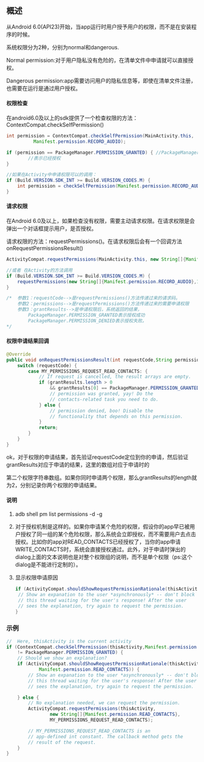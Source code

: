 ## 概述

从Android 6.0(API23)开始，当app运行时用户授予用户的权限，而不是在安装程序的时候。

系统权限分为2种，分别为normal和dangerous.

Normal permission:对于用户隐私没有危险的，在清单文件中申请就可以直接授权。

Dangerous permission:app需要访问用户的隐私信息等，即使在清单文件注册，也需要在运行是通过用户授权。

#### 权限检查

在android6.0及以上的sdk提供了一个检查权限的方法：ContextCompat.checkSelfPermission()

```java
int permission = ContextCompat.checkSelfPermission(MainActivity.this,
      	  Manifest.permission.RECORD_AUDIO);

if (permission == PackageManager.PERMISSION_GRANTED) { //PackageManager.PERMISSION_DENIED--->表示权限被否认了
    	//表示已经授权
}

//如果在Activity中申请权限可以的调用：
if (Build.VERSION.SDK_INT >= Build.VERSION_CODES.M) {
	int permission = checkSelfPermission(Manifest.permission.RECORD_AUDIO);
}
```

#### 请求权限

在Android 6.0及以上，如果检查没有权限，需要主动请求权限。在请求权限是会弹出一个对话框提示用户，是否授权。 

请求权限的方法：requestPermissions()。在请求权限后会有一个回调方法onRequestPermissionsResult()

```java
ActivityCompat.requestPermissions(MainActivity.this, new String[]{Manifest.permission.RECORD_AUDIO}, 1);

//或者 在Activity的方法调用
if (Build.VERSION.SDK_INT >= Build.VERSION_CODES.M) {
    requestPermissions(new String[]{Manifest.permission.RECORD_AUDIO},1);
}

/*	参数1：requestCode-->是requestPermissions()方法传递过来的请求码。
	参数2：permissions-->是requestPermissions()方法传递过来的需要申请权限
	参数3：grantResults-->是申请权限后，系统返回的结果，
		PackageManager.PERMISSION_GRANTED表示授权成功
		PackageManager.PERMISSION_DENIED表示授权失败。
*/
```

#### 权限申请结果回调

```java
@Override
public void onRequestPermissionsResult(int requestCode,String permissions[], int[] grantResults) {
	switch (requestCode) {
		case MY_PERMISSIONS_REQUEST_READ_CONTACTS: {
			// If request is cancelled, the result arrays are empty.
			if (grantResults.length > 0
				&& grantResults[0] == PackageManager.PERMISSION_GRANTED) {
				// permission was granted, yay! Do the
				// contacts-related task you need to do.
			} else {
				// permission denied, boo! Disable the
				// functionality that depends on this permission.
			}
			return;
        }
    }
}
```
ok，对于权限的申请结果，首先验证requestCode定位到你的申请，然后验证grantResults对应于申请的结果，这里的数组对应于申请时的

第二个权限字符串数组。如果你同时申请两个权限，那么grantResults的length就为2，分别记录你两个权限的申请结果。

#### 说明

1. adb shell pm list permissions -d -g

2. 对于授权机制是这样的。如果你申请某个危险的权限，假设你的app早已被用户授权了同一组的某个危险权限，那么系统会立即授权，而不需要用户去点击授权。比如你的app对READ_CONTACTS已经授权了，当你的app申请WRITE_CONTACTS时，系统会直接授权通过。此外，对于申请时弹出的dialog上面的文本说明也是对整个权限组的说明，而不是单个权限（ps:这个dialog是不能进行定制的）。

3. 显示权限申请原因

   ```java
   if (ActivityCompat.shouldShowRequestPermissionRationale(thisActivity,Manifest.permission.READ_CONTACTS)) 
   	// Show an expanation to the user *asynchronously* -- don't block
   	// this thread waiting for the user's response! After the user
   	// sees the explanation, try again to request the permission.
   }
   ```
### 示例

```java
//	Here, thisActivity is the current activity
if (ContextCompat.checkSelfPermission(thisActivity,Manifest.permission.READ_CONTACTS)
    != PackageManager.PERMISSION_GRANTED) {
    // Should we show an explanation?
	if (ActivityCompat.shouldShowRequestPermissionRationale(thisActivity,
			Manifest.permission.READ_CONTACTS)) {
		// Show an expanation to the user *asynchronously* -- don't block
		// this thread waiting for the user's response! After the user
		// sees the explanation, try again to request the permission.

	} else {
		// No explanation needed, we can request the permission.
		ActivityCompat.requestPermissions(thisActivity,
				new String[]{Manifest.permission.READ_CONTACTS},
				MY_PERMISSIONS_REQUEST_READ_CONTACTS);

		// MY_PERMISSIONS_REQUEST_READ_CONTACTS is an
		// app-defined int constant. The callback method gets the
		// result of the request.
	}
}
```

